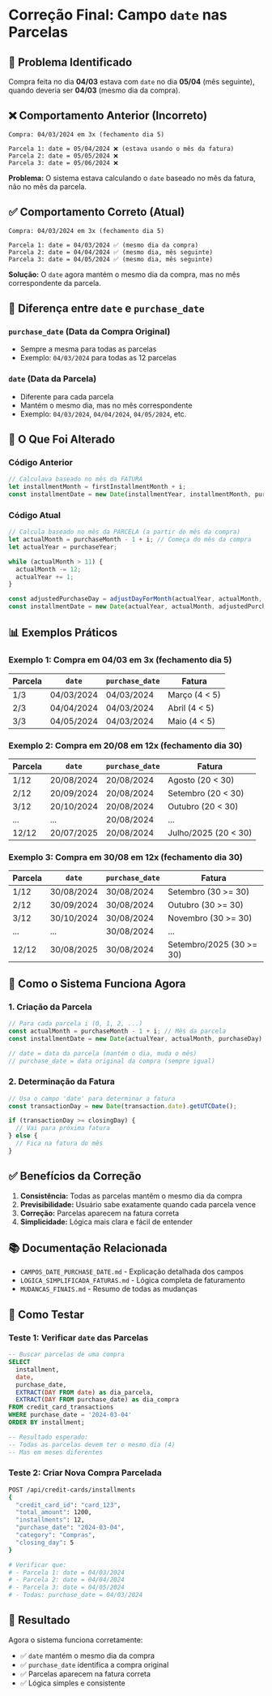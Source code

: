 # Correção Final: Campo `date` nas Parcelas

## 🐛 Problema Identificado

Compra feita no dia **04/03** estava com `date` no dia **05/04** (mês seguinte), quando deveria ser **04/03** (mesmo dia da compra).

## ❌ Comportamento Anterior (Incorreto)

```
Compra: 04/03/2024 em 3x (fechamento dia 5)

Parcela 1: date = 05/04/2024 ❌ (estava usando o mês da fatura)
Parcela 2: date = 05/05/2024 ❌
Parcela 3: date = 05/06/2024 ❌
```

**Problema:** O sistema estava calculando o `date` baseado no mês da fatura, não no mês da parcela.

## ✅ Comportamento Correto (Atual)

```
Compra: 04/03/2024 em 3x (fechamento dia 5)

Parcela 1: date = 04/03/2024 ✅ (mesmo dia da compra)
Parcela 2: date = 04/04/2024 ✅ (mesmo dia, mês seguinte)
Parcela 3: date = 04/05/2024 ✅ (mesmo dia, mês seguinte)
```

**Solução:** O `date` agora mantém o mesmo dia da compra, mas no mês correspondente da parcela.

## 📝 Diferença entre `date` e `purchase_date`

### `purchase_date` (Data da Compra Original)

- Sempre a mesma para todas as parcelas
- Exemplo: `04/03/2024` para todas as 12 parcelas

### `date` (Data da Parcela)

- Diferente para cada parcela
- Mantém o mesmo dia, mas no mês correspondente
- Exemplo: `04/03/2024`, `04/04/2024`, `04/05/2024`, etc.

## 🔧 O Que Foi Alterado

### Código Anterior

```typescript
// Calculava baseado no mês da FATURA
let installmentMonth = firstInstallmentMonth + i;
const installmentDate = new Date(installmentYear, installmentMonth, purchaseDay);
```

### Código Atual

```typescript
// Calcula baseado no mês da PARCELA (a partir do mês da compra)
let actualMonth = purchaseMonth - 1 + i; // Começa do mês da compra
let actualYear = purchaseYear;

while (actualMonth > 11) {
  actualMonth -= 12;
  actualYear += 1;
}

const adjustedPurchaseDay = adjustDayForMonth(actualYear, actualMonth, purchaseDay);
const installmentDate = new Date(actualYear, actualMonth, adjustedPurchaseDay);
```

## 📊 Exemplos Práticos

### Exemplo 1: Compra em 04/03 em 3x (fechamento dia 5)

| Parcela | `date`     | `purchase_date` | Fatura        |
| ------- | ---------- | --------------- | ------------- |
| 1/3     | 04/03/2024 | 04/03/2024      | Março (4 < 5) |
| 2/3     | 04/04/2024 | 04/03/2024      | Abril (4 < 5) |
| 3/3     | 04/05/2024 | 04/03/2024      | Maio (4 < 5)  |

### Exemplo 2: Compra em 20/08 em 12x (fechamento dia 30)

| Parcela | `date`     | `purchase_date` | Fatura               |
| ------- | ---------- | --------------- | -------------------- |
| 1/12    | 20/08/2024 | 20/08/2024      | Agosto (20 < 30)     |
| 2/12    | 20/09/2024 | 20/08/2024      | Setembro (20 < 30)   |
| 3/12    | 20/10/2024 | 20/08/2024      | Outubro (20 < 30)    |
| ...     | ...        | 20/08/2024      | ...                  |
| 12/12   | 20/07/2025 | 20/08/2024      | Julho/2025 (20 < 30) |

### Exemplo 3: Compra em 30/08 em 12x (fechamento dia 30)

| Parcela | `date`     | `purchase_date` | Fatura                   |
| ------- | ---------- | --------------- | ------------------------ |
| 1/12    | 30/08/2024 | 30/08/2024      | Setembro (30 >= 30)      |
| 2/12    | 30/09/2024 | 30/08/2024      | Outubro (30 >= 30)       |
| 3/12    | 30/10/2024 | 30/08/2024      | Novembro (30 >= 30)      |
| ...     | ...        | 30/08/2024      | ...                      |
| 12/12   | 30/08/2025 | 30/08/2024      | Setembro/2025 (30 >= 30) |

## 🎯 Como o Sistema Funciona Agora

### 1. Criação da Parcela

```typescript
// Para cada parcela i (0, 1, 2, ...)
const actualMonth = purchaseMonth - 1 + i; // Mês da parcela
const installmentDate = new Date(actualYear, actualMonth, purchaseDay);

// date = data da parcela (mantém o dia, muda o mês)
// purchase_date = data original da compra (sempre igual)
```

### 2. Determinação da Fatura

```typescript
// Usa o campo 'date' para determinar a fatura
const transactionDay = new Date(transaction.date).getUTCDate();

if (transactionDay >= closingDay) {
  // Vai para próxima fatura
} else {
  // Fica na fatura do mês
}
```

## ✅ Benefícios da Correção

1. **Consistência:** Todas as parcelas mantêm o mesmo dia da compra
2. **Previsibilidade:** Usuário sabe exatamente quando cada parcela vence
3. **Correção:** Parcelas aparecem na fatura correta
4. **Simplicidade:** Lógica mais clara e fácil de entender

## 📚 Documentação Relacionada

- `CAMPOS_DATE_PURCHASE_DATE.md` - Explicação detalhada dos campos
- `LOGICA_SIMPLIFICADA_FATURAS.md` - Lógica completa de faturamento
- `MUDANCAS_FINAIS.md` - Resumo de todas as mudanças

## 🧪 Como Testar

### Teste 1: Verificar `date` das Parcelas

```sql
-- Buscar parcelas de uma compra
SELECT
  installment,
  date,
  purchase_date,
  EXTRACT(DAY FROM date) as dia_parcela,
  EXTRACT(DAY FROM purchase_date) as dia_compra
FROM credit_card_transactions
WHERE purchase_date = '2024-03-04'
ORDER BY installment;

-- Resultado esperado:
-- Todas as parcelas devem ter o mesmo dia (4)
-- Mas em meses diferentes
```

### Teste 2: Criar Nova Compra Parcelada

```bash
POST /api/credit-cards/installments
{
  "credit_card_id": "card_123",
  "total_amount": 1200,
  "installments": 12,
  "purchase_date": "2024-03-04",
  "category": "Compras",
  "closing_day": 5
}

# Verificar que:
# - Parcela 1: date = 04/03/2024
# - Parcela 2: date = 04/04/2024
# - Parcela 3: date = 04/05/2024
# - Todas: purchase_date = 04/03/2024
```

## 🎉 Resultado

Agora o sistema funciona corretamente:

- ✅ `date` mantém o mesmo dia da compra
- ✅ `purchase_date` identifica a compra original
- ✅ Parcelas aparecem na fatura correta
- ✅ Lógica simples e consistente

